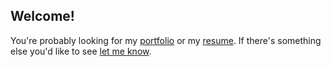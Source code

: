 ## Welcome!
You're probably looking for my [portfolio](https://tmalchodi3.github.io/portfolio/) or my [resume](https://drive.google.com/open?id=1L7Ek-PoO4ZkOAU73kx2vQB0Xe_P81bcw). If there's something else you'd like to see [let me know](mailto:thomas.malchodi@gatech.edu).
